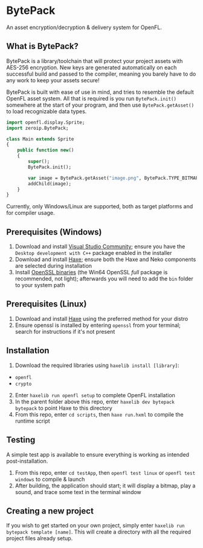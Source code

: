# BytePack
 An asset encryption/decryption & delivery system for OpenFL.

## What is BytePack?
BytePack is a library/toolchain that will protect your project assets with AES-256 encryption. New keys are generated automatically on each successful build and passed to the compiler, meaning you barely have to do any work to keep your assets secure!

BytePack is built with ease of use in mind, and tries to resemble the default OpenFL asset system. All that is required is you run `BytePack.init()` somewhere at the start of your program, and then use `BytePack.getAsset()` to load recognizable data types.

```haxe
import openfl.display.Sprite;
import zeroip.BytePack;

class Main extends Sprite
{
	public function new()
	{
		super();
		BytePack.init();

		var image = BytePack.getAsset("image.png", BytePack.TYPE_BITMAP);
		addChild(image);
	}
}
```

Currently, only Windows/Linux are supported, both as target platforms and for compiler usage.

## Prerequisites (Windows)
1. Download and install [Visual Studio Community](https://visualstudio.microsoft.com/vs/community/); ensure you have the `Desktop development with C++` package enabled in the installer
2. Download and install [Haxe](https://haxe.org/download/); ensure both the Haxe and Neko components are selected during installation
3. Install [OpenSSL binaries](https://slproweb.com/products/Win32OpenSSL.html) (the Win64 OpenSSL *full* package is recommended, not light); afterwards you will need to add the `bin` folder to your system path

## Prerequisites (Linux)
1. Download and install [Haxe](https://haxe.org/download/) using the preferred method for your distro
2. Ensure openssl is installed by entering `openssl` from your terminal; search for instructions if it's not present

## Installation
1. Download the required libraries using `haxelib install [library]`:

* `openfl`
* `crypto`

2. Enter `haxelib run openfl setup` to complete OpenFL installation
3. In the parent folder above this repo, enter `haxelib dev bytepack bytepack` to point Haxe to this directory
4. From this repo, enter `cd scripts`, then `haxe run.hxml` to compile the runtime script

## Testing
A simple test app is available to ensure everything is working as intended post-installation.

1. From this repo, enter `cd testApp`, then `openfl test linux` or `openfl test windows` to compile & launch
3. After building, the application should start; it will display a bitmap, play a sound, and trace some text in the terminal window

## Creating a new project
If you wish to get started on your own project, simply enter `haxelib run bytepack template [name]`. This will create a directory with all the required project files already setup.
